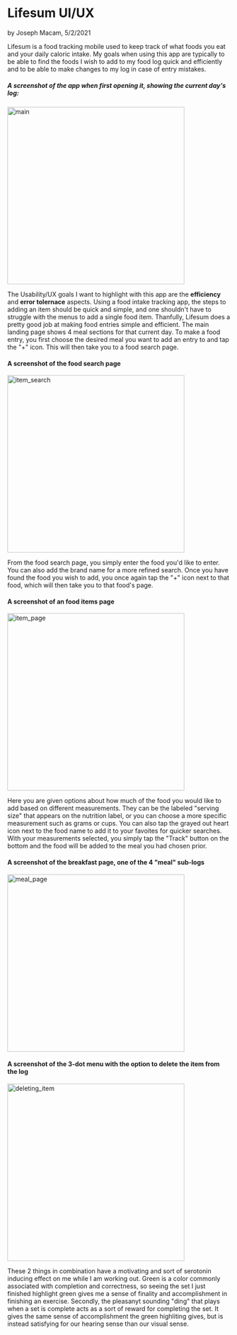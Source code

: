 # Lifesum UI/UX
by Joseph Macam, 5/2/2021

Lifesum is a food tracking mobile used to keep track of what foods you eat and your daily caloric intake. 
My goals when using this app are typically to be able to find the foods I wish to add to my food log quick
and efficiently and to be able to make changes to my log in case of entry mistakes. 

##### A screenshot of the app when first opening it, showing the current day's log:
<img src="../assets/j02/main.jpg" alt="main" width="400"/>

The Usability/UX goals I want to highlight with this app are the **efficiency** and **error tolernace** aspects. 
Using a food intake tracking app, the steps to adding an item should be quick and simple, and one shouldn't have to struggle
with the menus to add a single food item. Thanfully, Lifesum does a pretty good job at making food entries simple and efficient.
The main landing page shows 4 meal sections for that current day. To make a food entry, you first choose the desired meal
you want to add an entry to and tap the "+" icon. This will then take you to a food search page.

#### A screenshot of the food search page
<img src="../assets/j02/item_search.jpg" alt="item_search" width="400"/>

From the food search page, you simply enter the food you'd like to enter. You can also add the brand name for a more refined search. Once
you have found the food you wish to add, you once again tap the "+" icon next to that food, which will then take you to that food's page.

#### A screenshot of an food items page
<img src="../assets/j02/item_page.jpg" alt="item_page" width="400"/>

Here you are given options about how much of the food you would like to add based on different measurements. They can be the labeled 
"serving size" that appears on the nutrition label, or you can choose a more specific measurement such as grams or cups. You can
also tap the grayed out heart icon next to the food name to add it to your favoites for quicker searches. With your measurements selected,
you simply tap the "Track" button on the bottom and the food will be added to the meal you had chosen prior.

#### A screenshot of the breakfast page, one of the 4 "meal" sub-logs
<img src="../assets/j02/meal_page.jpg" alt="meal_page" width="400"/>

#### A screenshot of the 3-dot menu with the option to delete the item from the log
<img src="../assets/j02/deleting_item.jpg" alt="deleting_item" width="400"/>

These 2 things in combination have a motivating and sort of serotonin inducing effect on me while I am
working out. Green is a color commonly associated with completion and correctness, so seeing the set
I just finished highlight green gives me a sense of finality and accomplishment in finishing an exercise.
Secondly, the pleasanyt sounding "ding" that plays when a set is complete acts as a sort of reward for
completing the set. It gives the same sense of accomplishment the green highliting gives, but is instead
satisfying for our hearing sense than our visual sense.
